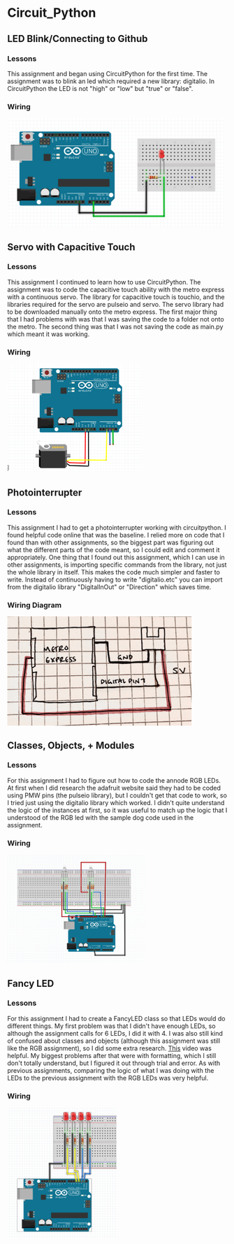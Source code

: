 # Circuit_Python

## LED Blink/Connecting to Github

### Lessons

This assignment and began using CircuitPython for the first time. The assignment was to blink an led which required a new library: digitalio. In CircuitPython the LED is not "high" or "low" but "true" or "false". 

### Wiring

<img src = "https://github.com/hnovak94/Circuit_Python/blob/main/media%2Bwiring/led_blink_wd.png" height = "250">

## Servo with Capacitive Touch

### Lessons

This assignment I continued to learn how to use CircuitPython. The assignment was to code the capacitive touch ability with the metro express with a continuous servo. The library for capacitive touch is touchio, and the libraries required for the servo are pulseio and servo. The servo library had to be downloaded manually onto the metro express. The first major thing that I had problems with was that I was saving the code to a folder not onto the metro. The second thing was that I was not saving the code as main.py which meant it was working. 

### Wiring

<img src= "https://github.com/hnovak94/Circuit_Python/blob/main/media%2Bwiring/cp_servo_wd.png" height = "250">

## Photointerrupter

### Lessons

This assignment I had to get a photointerrupter working with circuitpython. I found helpful code online that was the baseline. I relied more on code that I found than with other assignments, so the biggest part was figuring out what the different parts of the code meant, so I could edit and comment it appropriately. One thing that I found out this assignment, which I can use in other assignments, is importing specific commands from the library, not just the whole library in itself. This makes the code much simpler and faster to write. Instead of continuously having to write "digitalio.etc" you can import from the digitalio library "DigitalInOut" or "Direction" which saves time. 

### Wiring Diagram

<img src= "https://github.com/hnovak94/Circuit_Python/blob/main/media_wiring/p.interrupt_wd.png" height = "250">

## Classes, Objects, + Modules

### Lessons
For this assignment I had to figure out how to code the annode RGB LEDs. At first when I did research the adafruit website said they had to be coded using PMW pins (the pulseio library), but I couldn't get that code to work, so I tried just using the digitalio library which worked. I didn't quite understand the logic of the instances at first, so it was useful to match up the logic that I understood of the RGB led with the sample dog code used in the assignment.  
### Wiring
<img src= "https://github.com/hnovak94/Circuit_Python/blob/main/media_wiring/rgb_class_wd.png" height = "250">

## Fancy LED

### Lessons
For this assignment I had to create a FancyLED class so that LEDs would do different things. My first problem was that I didn't have enough LEDs, so although the assignment calls for 6 LEDs, I did it with 4. I was also still kind of confused about classes and objects (although this assignment was still like the RGB assignment), so I did some extra research. [This](https://www.youtube.com/watch?v=8yjkWGRlUmY) video was helpful. My biggest problems after that were with formatting, which I still don't totally understand, but I figured it out through trial and error. As with previous assignments, comparing the logic of what I was doing with the LEDs to the previous assignment with the RGB LEDs was very helpful.

### Wiring

<img src= "https://github.com/hnovak94/Circuit_Python/blob/main/media_wiring/fancyLED_wd.png" width = "250">
 
